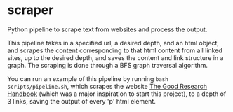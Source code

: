 # scraper
Python pipeline to scrape text from websites and process the output.

This pipeline takes in a specified url, a desired depth, and an html object, and scrapes the content corresponding to that html content from all linked sites, up to the desired depth, and saves the content and link structure in a graph. The scraping is done through a BFS graph traversal algorithm. 

You can run an example of this pipeline by running `bash scripts/pipeline.sh`, which scrapes the website [The Good Research Handbook](https://goodresearch.dev/) (which was a major inspiration to start this project), to a depth of 3 links, saving the output of every 'p' html element.
